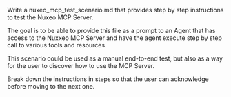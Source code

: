 Write a nuxeo_mcp_test_scenario.md that provides step by step instructions to test the Nuxeo MCP Server.

The goal is to be able to provide this file as a prompt to an Agent that has access to the Nuxxeo MCP Server and have the agent execute step by step call to various tools and resources.

This scenario could be used as a manual end-to-end test, but also as a way for the user to discover how to use the MCP Server.

Break down the instructions in steps so that the user can acknowledge before moving to the next one.

